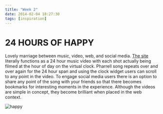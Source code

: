 ```yaml
---
title: "Week 2"
date: 2014-02-04 18:27:30 
tags: [inspiration] 
---
```


# 24 HOURS OF HAPPY

Lovely marriage between music, video, web, and social media. [The site](http://24hoursofhappy.com/) literally functions as a 24 hour music video with each shot actually being filmed at the hour of day on the virtual clock. Pharrell song repeats over and over again for the 24 hour span and using the clock widget users can scroll to any point in the video. To engage social media users there is an option to share any point of the song with your friends so that there becomes bookmarks for interesting moments in the experience. Although the videos are simple in concept, they become brilliant when placed in the web context.

![happy](http://laughingsquid.com/wp-content/uploads/2013/11/2013-11-22_1106.png?1111233/300/300)

